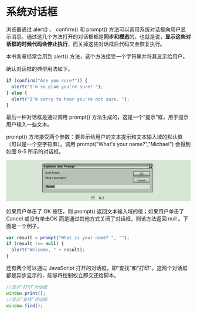 # 系统对话框

浏览器通过 alert() 、 confirm() 和 prompt() 方法可以调用系统对话框向用户显示消息。通过这几个方法打开的对话框都是**同步和模态**的。也就是说，**显示这些对话框的时候代码会停止执行**，而关掉这些对话框后代码又会恢复执行。

本书各章经常会用到 alert() 方法，这个方法接受一个字符串并将其显示给用户。

确认对话框的典型用法如下。

```javascript
if (confirm("Are you sure?")) {
  alert("I'm so glad you're sure! ");
} else {
  alert("I'm sorry to hear you're not sure. ");
}
```

最后一种对话框是通过调用 prompt() 方法生成的，这是一个“提示”框，用于提示用户输入一些文本。

prompt() 方法接受两个参数：要显示给用户的文本提示和文本输入域的默认值（可以是一个空字符串）。调用 prompt("What's your name?","Michael") 会得到如图 8-5 所示的对话框。

![](../../images/8-5.png)

如果用户单击了 OK 按钮，则 prompt() 返回文本输入域的值；如果用户单击了 Cancel 或没有单击OK 而是通过其他方式关闭了对话框，则该方法返回 null 。下面是一个例子。

```javascript
var result = prompt("What is your name? ", "");
if (result !== null) {
  alert("Welcome, " + result);
}
```

还有两个可以通过 JavaScript 打开的对话框，即“查找”和“打印”。这两个对话框都是异步显示的，能够将控制权立即交还给脚本。

```javascript
//显示“打印”对话框
window.print();
//显示“查找”对话框
window.find();
```
